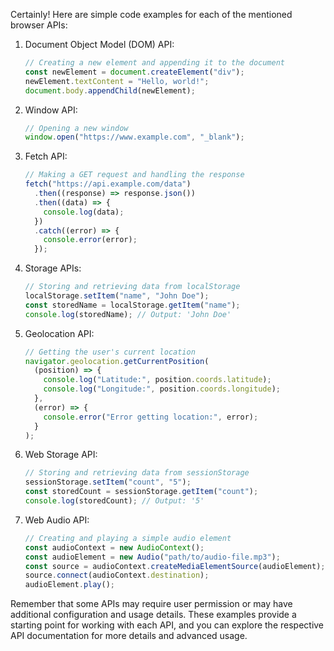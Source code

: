 Certainly! Here are simple code examples for each of the mentioned browser APIs:

1. Document Object Model (DOM) API:

   ```javascript
   // Creating a new element and appending it to the document
   const newElement = document.createElement("div");
   newElement.textContent = "Hello, world!";
   document.body.appendChild(newElement);
   ```

2. Window API:

   ```javascript
   // Opening a new window
   window.open("https://www.example.com", "_blank");
   ```

3. Fetch API:

   ```javascript
   // Making a GET request and handling the response
   fetch("https://api.example.com/data")
     .then((response) => response.json())
     .then((data) => {
       console.log(data);
     })
     .catch((error) => {
       console.error(error);
     });
   ```

4. Storage APIs:

   ```javascript
   // Storing and retrieving data from localStorage
   localStorage.setItem("name", "John Doe");
   const storedName = localStorage.getItem("name");
   console.log(storedName); // Output: 'John Doe'
   ```

5. Geolocation API:

   ```javascript
   // Getting the user's current location
   navigator.geolocation.getCurrentPosition(
     (position) => {
       console.log("Latitude:", position.coords.latitude);
       console.log("Longitude:", position.coords.longitude);
     },
     (error) => {
       console.error("Error getting location:", error);
     }
   );
   ```

6. Web Storage API:

   ```javascript
   // Storing and retrieving data from sessionStorage
   sessionStorage.setItem("count", "5");
   const storedCount = sessionStorage.getItem("count");
   console.log(storedCount); // Output: '5'
   ```

7. Web Audio API:
   ```javascript
   // Creating and playing a simple audio element
   const audioContext = new AudioContext();
   const audioElement = new Audio("path/to/audio-file.mp3");
   const source = audioContext.createMediaElementSource(audioElement);
   source.connect(audioContext.destination);
   audioElement.play();
   ```

Remember that some APIs may require user permission or may have additional configuration and usage details. These examples provide a starting point for working with each API, and you can explore the respective API documentation for more details and advanced usage.
